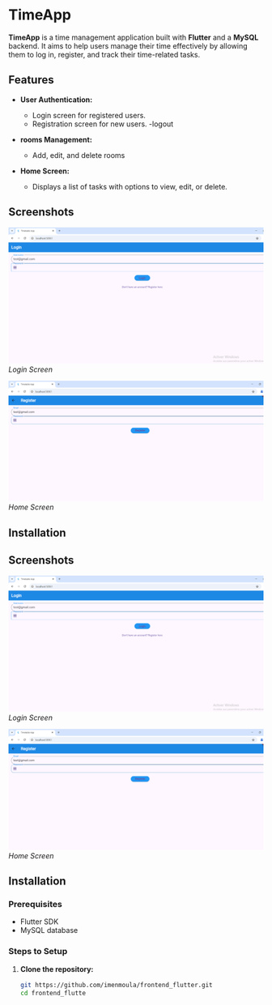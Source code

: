 # TimeApp

**TimeApp** is a time management application built with **Flutter** and a **MySQL** backend. It aims to help users manage their time effectively by allowing them to log in, register, and track their time-related tasks.

## Features

- **User Authentication:**
  - Login screen for registered users.
  - Registration screen for new users.
  -logout
  
- **rooms Management:**
  - Add, edit, and delete rooms
 

- **Home Screen:**
  - Displays a list of tasks with options to view, edit, or delete.

## Screenshots

![Login Screen](assets/login.png)  
*Login Screen*

![Home Screen](assets/registre.png)  
*Home Screen*

## Installation
## Screenshots

![Login Screen](assets/login.png)  
*Login Screen*

![Home Screen](assets/registre.png)  
*Home Screen*

## Installation

### Prerequisites

- Flutter SDK
- MySQL database

### Steps to Setup

1. **Clone the repository:**
   ```bash
   git https://github.com/imenmoula/frontend_flutter.git
   cd frontend_flutte
